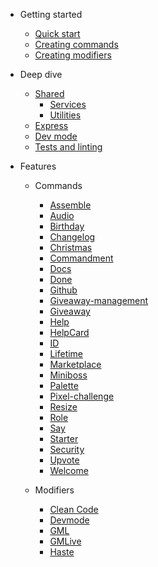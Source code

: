 * Getting started

  * [Quick start](/getting-started/quick-start.md)
  * [Creating commands](/getting-started/creating-commands.md)
  * [Creating modifiers](/getting-started/creating-modifiers.md)

* Deep dive

  * [Shared](/deep-dive/shared.md)
    * [Services](/deep-dive/services.md)
    * [Utilities](/deep-dive/utilities.md)
  * [Express](/deep-dive/express.md)
  * [Dev mode](/deep-dive/dev-mode.md)
  * [Tests and linting](/deep-dive/testing.md)

* Features

  * Commands

    * [Assemble](/features/commands/assemble.md)
    * [Audio](/features/commands/audio.md)
    * [Birthday](/features/commands/birthday.md)
    * [Changelog](/features/commands/changelog.md)
    * [Christmas](/features/commands/christmas.md)
    * [Commandment](/features/commands/commandment.md)
    * [Docs](/features/commands/docs.md)
    * [Done](/features/commands/done.md)
    * [Github](/features/commands/github.md)
    * [Giveaway-management](/features/commands/giveaway-management.md)
    * [Giveaway](/features/commands/giveaway.md)
    * [Help](/features/commands/help.md)
    * [HelpCard](/features/commands/helpcard.md)
    * [ID](/features/commands/id.md)
    * [Lifetime](/features/commands/lifetime.md)
    * [Marketplace](/features/commands/marketplace.md)
    * [Miniboss](/features/commands/miniboss.md)
    * [Palette](/features/commands/palette.md)
    * [Pixel-challenge](/features/commands/pixel-challenge.md)
    * [Resize](/features/commands/resize.md)
    * [Role](/features/commands/role-control.md)
    * [Say](/features/commands/say.md)
    * [Starter](/features/commands/starter.md)
    * [Security](/features/commands/security.md)
    * [Upvote](/features/commands/upvote.md)
    * [Welcome](/features/commands/welcome.md)

  * Modifiers

    * [Clean Code](/features/modifiers/clean-code.md)
    * [Devmode](/deep-dive/dev-mode.md)
    * [GML](/features/modifiers/gml.md)
    * [GMLive](/features/modifiers/gmlive.md)
    * [Haste](/features/modifiers/haste.md)
